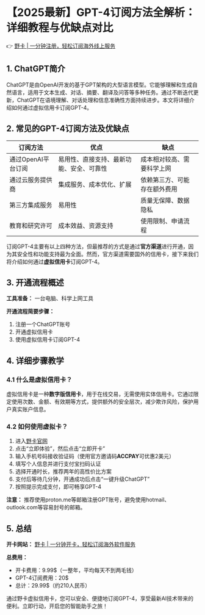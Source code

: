 # 【2025最新】GPT-4订阅方法全解析：详细教程与优缺点对比

👉 [野卡 | 一分钟注册，轻松订阅海外线上服务](https://bbtdd.com/yeka)

## 1. ChatGPT简介

ChatGPT是由OpenAI开发的基于GPT架构的大型语言模型。它能够理解和生成自然语言，适用于文本生成、对话、摘要、翻译及问答等多种任务。通过不断迭代更新，ChatGPT在语境理解、对话处理和信息准确性方面持续进步。本文将详细介绍如何通过虚拟信用卡订阅GPT-4。

## 2. 常见的GPT-4订阅方法及优缺点

| 订阅方法           | 优点                                           | 缺点                                           |
|--------------------|------------------------------------------------|------------------------------------------------|
| 通过OpenAI平台订阅 | 易用性、直接支持、最新功能、安全、可靠性       | 成本相对较高、需要科学上网                     |
| 通过云服务提供商   | 集成服务、成本优化、扩展                       | 依赖第三方、可能存在额外费用                   |
| 第三方集成服务     | 易用性                                         | 质量无保障、数据隐私                           |
| 教育和研究许可     | 成本效益、资源支持                             | 使用限制、申请流程                             |

订阅GPT-4主要有以上四种方法，但最推荐的方式是通过**官方渠道**进行开通，因为其安全性和功能支持最为全面。然而，官方渠道需要国外的信用卡，接下来我们将介绍如何通过**虚拟信用卡**订阅GPT-4。

## 3. 开通流程概述

**工具准备：** 一台电脑、科学上网工具

**开通流程简要步骤：**

1. 注册一个ChatGPT账号
2. 开通虚拟信用卡
3. 使用虚拟信用卡订阅GPT-4

## 4. 详细步骤教学

### 4.1 什么是虚拟信用卡？

虚拟信用卡是一种**数字版信用卡**，用于在线交易，无需使用实体信用卡。它通过限定使用次数、金额、有效期等方式，提供额外的安全层次，减少欺诈风险，保护用户真实账户信息。

### 4.2 如何使用虚拟卡？

1. 进入[野卡官网](https://bbtdd.com/yeka)
2. 点击“立即体验”，然后点击“立即开卡”
3. 输入手机号码接收验证码（使用官方邀请码**ACCPAY**可优惠2美元）
4. 填写个人信息并进行支付宝扫码认证
5. 选择开通时长，推荐两年的高性价比方案
6. 支付后等待几分钟，开通成功后点击“一键升级ChatGPT”
7. 按照提示完成支付，即可畅享GPT-4

**注意：** 推荐使用proton.me等邮箱注册GPT账号，避免使用hotmail、outlook.com等容易封号的邮箱。

## 5. 总结

**开卡网站：** [野卡 | 一分钟开卡，轻松订阅海外软件服务](https://bbtdd.com/yeka)

**总费用：**

- 开卡费用：9.99$（一整年，平均每天不到两毛钱）
- GPT-4订阅费用：20$
- 总计：29.99$（约210人民币）

通过野卡虚拟信用卡，您可以安全、便捷地订阅GPT-4，享受最新AI技术带来的便利。立即行动，开启您的智能助手之旅！